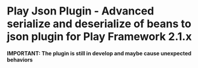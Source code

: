 # Play Json Plugin - Advanced serialize and deserialize of beans to json plugin for Play Framework 2.1.x

**IMPORTANT: The plugin is still in develop and maybe cause unexpected behaviors**